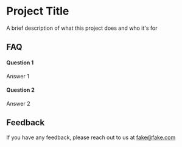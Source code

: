 
# Project Title

A brief description of what this project does and who it's for


## FAQ

#### Question 1

Answer 1

#### Question 2

Answer 2


## Feedback

If you have any feedback, please reach out to us at fake@fake.com

